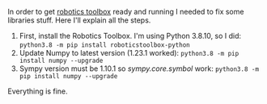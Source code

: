 In order to get [robotics toolbox](https://github.com/petercorke/robotics-toolbox-python) ready and running I needed to fix some libraries stuff. Here I'll explain all the steps.

1. First, install the Robotics Toolbox. I'm using Python 3.8.10, so I did: ```python3.8 -m pip install roboticstoolbox-python```
2. Update Numpy to latest version (1.23.1 worked): ```python3.8 -m pip install numpy --upgrade```
3. Sympy version must be 1.10.1 so _sympy.core.symbol_ work: ```python3.8 -m pip install numpy --upgrade```

Everything is fine.